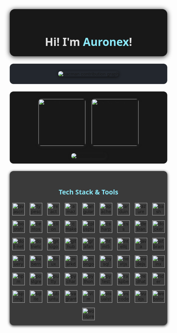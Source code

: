 
<div align="center" style="background:#181818;padding:32px 0 16px 0;border-radius:16px;box-shadow:0 2px 16px #222;">
  <h1 style="color:#e2e2e2;font-family:'Segoe UI',sans-serif;font-size:2.5em;margin-bottom:0.2em;">Hi! I'm <span style="color:#8be9fd;">Auronex</span>!</h1>
</div>

###


<div align="center" style="background:#23272e;padding:24px 0;border-radius:12px;margin:24px 0;">
  <picture>
    <source media="(prefers-color-scheme: dark)" srcset="https://raw.githubusercontent.com/datamann1013/datamann1013/output/pacman-contribution-graph-dark.svg">
    <img alt="pacman contribution graph" src="https://raw.githubusercontent.com/datamann1013/datamann1013/output/pacman-contribution-graph-dark.svg" style="border-radius:8px;box-shadow:0 2px 8px #111;" />
  </picture>
</div>

###


<div align="center" style="background:#181818;padding:24px 0 16px 0;border-radius:12px;margin:24px 0;">
  <img src="https://github-readme-stats.vercel.app/api?username=datamann1013&hide_title=false&hide_rank=false&show_icons=true&include_all_commits=true&count_private=true&disable_animations=false&theme=dracula&locale=en&hide_border=false&order=1" height="150" alt="stats graph" style="margin:0 8px 8px 0;border-radius:8px;box-shadow:0 2px 8px #222;" />
  <img src="https://github-readme-stats.vercel.app/api/top-langs?username=datamann1013&locale=en&hide_title=false&layout=compact&card_width=320&langs_count=5&theme=dracula&hide_border=false&order=2" height="150" alt="languages graph" style="margin:0 0 8px 8px;border-radius:8px;box-shadow:0 2px 8px #222;" />
  <div style="margin-top:16px;">
    <a href="https://github.com/ryo-ma/github-profile-trophy">
      <img src="https://github-profile-trophy.vercel.app/?username=datamann1013&theme=darkhub" alt="datamann1013" style="border-radius:8px;box-shadow:0 2px 8px #222;" />
    </a>
  </div>
</div>

###

<div align="center" style="background:#3a3a3a;padding:24px 0 16px 0;border-radius:12px;margin:24px 0;box-shadow:0 2px 8px #222;">

  <h2 style="color:#8be9fd;font-family:'Segoe UI',sans-serif;margin-bottom:1em;">Tech Stack & Tools</h2>
  <div style="display:flex;flex-wrap:wrap;justify-content:center;gap:16px;">
    <img src="https://cdn.jsdelivr.net/gh/devicons/devicon/icons/javascript/javascript-original.svg" height="40" alt="javascript logo" />
    <img src="https://cdn.jsdelivr.net/gh/devicons/devicon/icons/typescript/typescript-original.svg" height="40" alt="typescript logo" />
    <img src="https://cdn.jsdelivr.net/gh/devicons/devicon/icons/react/react-original.svg" height="40" alt="react logo" />
    <img src="https://cdn.jsdelivr.net/gh/devicons/devicon/icons/amazonwebservices/amazonwebservices-line-wordmark.svg" height="40" alt="amazonwebservices logo" />
    <img src="https://cdn.jsdelivr.net/gh/devicons/devicon/icons/angularjs/angularjs-original.svg" height="40" alt="angularjs logo" />
    <img src="https://cdn.jsdelivr.net/gh/devicons/devicon/icons/apache/apache-original.svg" height="40" alt="apache logo" />
    <img src="https://cdn.jsdelivr.net/gh/devicons/devicon/icons/arduino/arduino-original.svg" height="40" alt="arduino logo" />
    <img src="https://cdn.jsdelivr.net/gh/devicons/devicon/icons/azure/azure-original.svg" height="40" alt="azure logo" />
    <img src="https://cdn.jsdelivr.net/gh/devicons/devicon/icons/bash/bash-original.svg" height="40" alt="bash logo" />
    <img src="https://cdn.jsdelivr.net/gh/devicons/devicon/icons/bootstrap/bootstrap-original.svg" height="40" alt="bootstrap logo" />
    <img src="https://cdn.jsdelivr.net/gh/devicons/devicon/icons/centos/centos-original.svg" height="40" alt="centos logo" />
    <img src="https://cdn.jsdelivr.net/gh/devicons/devicon/icons/clion/clion-original.svg" height="40" alt="clion logo" />
    <img src="https://cdn.jsdelivr.net/gh/devicons/devicon/icons/cmake/cmake-original.svg" height="40" alt="cmake logo" />
    <img src="https://cdn.jsdelivr.net/gh/devicons/devicon/icons/cplusplus/cplusplus-original.svg" height="40" alt="cplusplus logo" />
    <img src="https://cdn.jsdelivr.net/gh/devicons/devicon/icons/csharp/csharp-original.svg" height="40" alt="csharp logo" />
    <img src="https://cdn.jsdelivr.net/gh/devicons/devicon/icons/css3/css3-original.svg" height="40" alt="css logo" />
    <img src="https://cdn.jsdelivr.net/gh/devicons/devicon/icons/debian/debian-original.svg" height="40" alt="debian logo" />
    <img src="https://cdn.jsdelivr.net/gh/devicons/devicon/icons/docker/docker-original.svg" height="40" alt="docker logo" />
    <img src="https://cdn.jsdelivr.net/gh/devicons/devicon/icons/dot-net/dot-net-original.svg" height="40" alt="dot-net logo" />
    <img src="https://cdn.jsdelivr.net/gh/devicons/devicon/icons/dotnetcore/dotnetcore-original.svg" height="40" alt="dotnetcore logo" />
    <img src="https://cdn.jsdelivr.net/gh/devicons/devicon/icons/git/git-original.svg" height="40" alt="git logo" />
    <img src="https://cdn.jsdelivr.net/gh/devicons/devicon/icons/github/github-original.svg" height="40" alt="github logo" />
    <img src="https://cdn.jsdelivr.net/gh/devicons/devicon/icons/grafana/grafana-original.svg" height="40" alt="grafana logo" />
    <img src="https://cdn.jsdelivr.net/gh/devicons/devicon/icons/html5/html5-original.svg" height="40" alt="html5 logo" />
    <img src="https://cdn.jsdelivr.net/gh/devicons/devicon/icons/intellij/intellij-original.svg" height="40" alt="intellij logo" />
    <img src="https://cdn.jsdelivr.net/gh/devicons/devicon/icons/java/java-original.svg" height="40" alt="java logo" />
    <img src="https://cdn.jsdelivr.net/gh/devicons/devicon/icons/jetbrains/jetbrains-original.svg" height="40" alt="jetbrains logo" />
    <img src="https://cdn.jsdelivr.net/gh/devicons/devicon/icons/jquery/jquery-original.svg" height="40" alt="jquery logo" />
    <img src="https://cdn.jsdelivr.net/gh/devicons/devicon/icons/kubernetes/kubernetes-plain.svg" height="40" alt="kubernetes logo" />
    <img src="https://cdn.jsdelivr.net/gh/devicons/devicon/icons/linux/linux-original.svg" height="40" alt="linux logo" />
    <img src="https://cdn.jsdelivr.net/gh/devicons/devicon/icons/markdown/markdown-original.svg" height="40" alt="markdown logo" />
    <img src="https://cdn.jsdelivr.net/gh/devicons/devicon/icons/mongodb/mongodb-original.svg" height="40" alt="mongodb logo" />
    <img src="https://cdn.jsdelivr.net/gh/devicons/devicon/icons/mysql/mysql-original.svg" height="40" alt="mysql logo" />
    <img src="https://cdn.jsdelivr.net/gh/devicons/devicon/icons/nextjs/nextjs-original.svg" height="40" alt="nextjs logo" />
    <img src="https://cdn.jsdelivr.net/gh/devicons/devicon/icons/nodejs/nodejs-original.svg" height="40" alt="nodejs logo" />
    <img src="https://cdn.jsdelivr.net/gh/devicons/devicon/icons/nginx/nginx-original.svg" height="40" alt="nginx logo" />
    <img src="https://cdn.jsdelivr.net/gh/devicons/devicon/icons/npm/npm-original-wordmark.svg" height="40" alt="npm logo" />
    <img src="https://cdn.jsdelivr.net/gh/devicons/devicon/icons/postgresql/postgresql-original.svg" height="40" alt="postgresql logo" />
    <img src="https://cdn.jsdelivr.net/gh/devicons/devicon/icons/putty/putty-original.svg" height="40" alt="putty logo" />
    <img src="https://cdn.jsdelivr.net/gh/devicons/devicon/icons/pycharm/pycharm-original.svg" height="40" alt="pycharm logo" />
    <img src="https://cdn.jsdelivr.net/gh/devicons/devicon/icons/python/python-original.svg" height="40" alt="python logo" />
    <img src="https://cdn.jsdelivr.net/gh/devicons/devicon/icons/pytest/pytest-original.svg" height="40" alt="pytest logo" />
    <img src="https://cdn.jsdelivr.net/gh/devicons/devicon/icons/raspberrypi/raspberrypi-original.svg" height="40" alt="raspberrypi logo" />
    <img src="https://cdn.jsdelivr.net/gh/devicons/devicon/icons/redhat/redhat-original.svg" height="40" alt="redhat logo" />
    <img src="https://cdn.jsdelivr.net/gh/devicons/devicon/icons/rider/rider-original.svg" height="40" alt="rider logo" />
    <img src="https://cdn.jsdelivr.net/gh/devicons/devicon/icons/spring/spring-original.svg" height="40" alt="spring logo" />
    <img src="https://cdn.jsdelivr.net/gh/devicons/devicon/icons/sqlite/sqlite-original.svg" height="40" alt="sqlite logo" />
    <img src="https://cdn.jsdelivr.net/gh/devicons/devicon/icons/ubuntu/ubuntu-plain.svg" height="40" alt="ubuntu logo" />
    <img src="https://cdn.jsdelivr.net/gh/devicons/devicon/icons/vagrant/vagrant-original.svg" height="40" alt="vagrant logo" />
    <img src="https://cdn.jsdelivr.net/gh/devicons/devicon/icons/vim/vim-original.svg" height="40" alt="vim logo" />
    <img src="https://cdn.jsdelivr.net/gh/devicons/devicon/icons/visualstudio/visualstudio-plain.svg" height="40" alt="visualstudio logo" />
    <img src="https://cdn.jsdelivr.net/gh/devicons/devicon/icons/vscode/vscode-original.svg" height="40" alt="vscode logo" />
    <img src="https://cdn.jsdelivr.net/gh/devicons/devicon/icons/vuejs/vuejs-original.svg" height="40" alt="vuejs logo" />
    <img src="https://cdn.jsdelivr.net/gh/devicons/devicon/icons/webstorm/webstorm-original.svg" height="40" alt="webstorm logo" />
    <img src="https://cdn.jsdelivr.net/gh/devicons/devicon/icons/wordpress/wordpress-original.svg" height="40" alt="wordpress logo" />
  </div>
</div>

###
